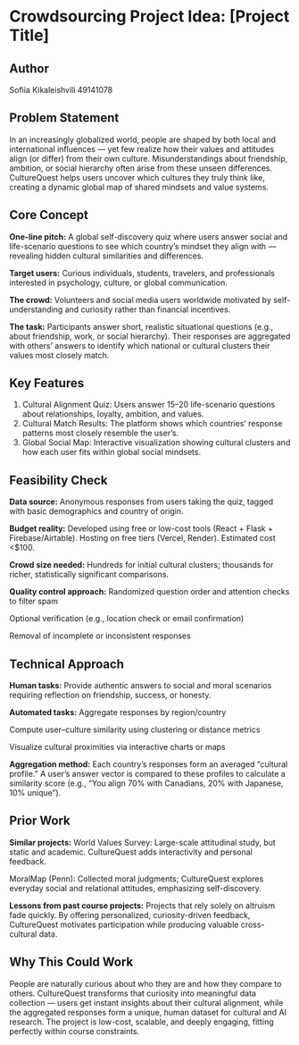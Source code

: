 # Crowdsourcing Project Idea: [Project Title]

## Author
Sofiia Kikaleishvili 49141078

## Problem Statement
In an increasingly globalized world, people are shaped by both local and international influences — yet few realize how their values and attitudes align (or differ) from their own culture. Misunderstandings about friendship, ambition, or social hierarchy often arise from these unseen differences. CultureQuest helps users uncover which cultures they truly think like, creating a dynamic global map of shared mindsets and value systems.

## Core Concept
**One-line pitch:** A global self-discovery quiz where users answer social and life-scenario questions to see which country’s mindset they align with — revealing hidden cultural similarities and differences.

**Target users:** Curious individuals, students, travelers, and professionals interested in psychology, culture, or global communication.

**The crowd:** Volunteers and social media users worldwide motivated by self-understanding and curiosity rather than financial incentives.

**The task:** Participants answer short, realistic situational questions (e.g., about friendship, work, or social hierarchy). Their responses are aggregated with others’ answers to identify which national or cultural clusters their values most closely match.

## Key Features
1. Cultural Alignment Quiz: Users answer 15–20 life-scenario questions about relationships, loyalty, ambition, and values.
2. Cultural Match Results: The platform shows which countries’ response patterns most closely resemble the user’s.
3. Global Social Map: Interactive visualization showing cultural clusters and how each user fits within global social mindsets.

## Feasibility Check
**Data source:** Anonymous responses from users taking the quiz, tagged with basic demographics and country of origin.

**Budget reality:** Developed using free or low-cost tools (React + Flask + Firebase/Airtable). Hosting on free tiers (Vercel, Render). Estimated cost <$100.

**Crowd size needed:** Hundreds for initial cultural clusters; thousands for richer, statistically significant comparisons.

**Quality control approach:** Randomized question order and attention checks to filter spam

Optional verification (e.g., location check or email confirmation)

Removal of incomplete or inconsistent responses

## Technical Approach
**Human tasks:** Provide authentic answers to social and moral scenarios requiring reflection on friendship, success, or honesty.

**Automated tasks:** Aggregate responses by region/country

Compute user–culture similarity using clustering or distance metrics

Visualize cultural proximities via interactive charts or maps

**Aggregation method:** Each country’s responses form an averaged “cultural profile.” A user’s answer vector is compared to these profiles to calculate a similarity score (e.g., “You align 70% with Canadians, 20% with Japanese, 10% unique”).

## Prior Work
**Similar projects:** World Values Survey: Large-scale attitudinal study, but static and academic. CultureQuest adds interactivity and personal feedback.

MoralMap (Penn): Collected moral judgments; CultureQuest explores everyday social and relational attitudes, emphasizing self-discovery.

**Lessons from past course projects:** Projects that rely solely on altruism fade quickly. By offering personalized, curiosity-driven feedback, CultureQuest motivates participation while producing valuable cross-cultural data.

## Why This Could Work
People are naturally curious about who they are and how they compare to others. CultureQuest transforms that curiosity into meaningful data collection — users get instant insights about their cultural alignment, while the aggregated responses form a unique, human dataset for cultural and AI research. The project is low-cost, scalable, and deeply engaging, fitting perfectly within course constraints.
